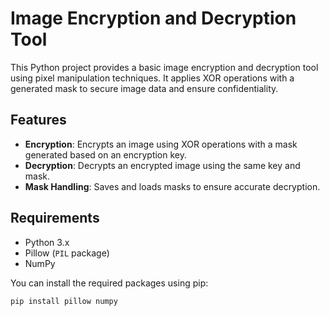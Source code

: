 # Image Encryption and Decryption Tool

This Python project provides a basic image encryption and decryption tool using pixel manipulation techniques. It applies XOR operations with a generated mask to secure image data and ensure confidentiality.

## Features

- **Encryption**: Encrypts an image using XOR operations with a mask generated based on an encryption key.
- **Decryption**: Decrypts an encrypted image using the same key and mask.
- **Mask Handling**: Saves and loads masks to ensure accurate decryption.

## Requirements

- Python 3.x
- Pillow (`PIL` package)
- NumPy

You can install the required packages using pip:

```bash
pip install pillow numpy
